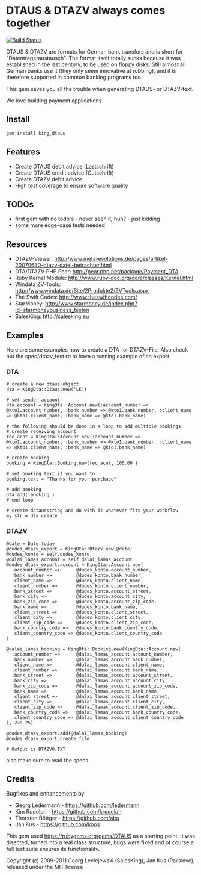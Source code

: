 # DTAUS & DTAZV always comes together

[![Build Status](https://secure.travis-ci.org/salesking/king_dtaus.png)](http://travis-ci.org/salesking/king_dtaus)

DTAUS & DTAZV are formats for German bank transfers and is short for
"Datenträgeraustausch". The format itself totally sucks because it was
established in the last century, to be used on floppy disks. Still almost
all German banks use it (they only seem innovative at robbing), and it is
therefore supported in common banking programs too.

This gem saves you all the trouble when generating DTAUS- or DTAZV-text.

We love building payment applications

## Install

    gem install king_dtaus

## Features

* Create DTAUS debit advice (Lastschrift)
* Create DTAUS credit advice (Gutschrift)
* Create DTAZV debit advice
* High test coverage to ensure software quality

## TODOs

* first gem with no todo's - never seen it, huh? - just kidding
* some more edge-case tests needed

## Resources

* DTAZV-Viewer: http://www.meta-evolutions.de/pages/artikel-20070630-dtazv-datei-betrachter.html
* DTA/DTAZV PHP Pear: http://pear.php.net/package/Payment_DTA
* Ruby Kernel Module: http://www.ruby-doc.org/core/classes/Kernel.html
* Windata ZV-Tools: http://www.windata.de/Site/2Produkte2/ZVTools.aspx
* The Swift Codes: http://www.theswiftcodes.com/
* StarMoney: http://www.starmoney.de/index.php?id=starmoneybusiness_testen
* SalesKing: http://salesking.eu

## Examples

Here are some examples how to create a DTA- or DTAZV-File. Also check out the spec/dtazv_test.rb to have a running example of an export.

### DTA

    # create a new dtaus object
    dta = KingDta::Dtaus.new('LK')
  
    # set sender account
    dta.account = KingDta::Account.new(:account_number => @kto1.account_number, :bank_number => @kto1.bank_number, :client_name => @kto1.client_name, :bank_name => @kto1.bank_name)
  
    # the following should be done in a loop to add multiple bookings
    # create receiving account
    rec_acnt = KingDta::Account.new(:account_number => @kto1.account_number, :bank_number => @kto1.bank_number, :client_name => @kto1.client_name, :bank_name => @kto1.bank_name)
  
    # create booking
    booking = KingDta::Booking.new(rec_acnt, 100.00 )
  
    # set booking text if you want to
    booking.text = "Thanks for your purchase"
 
    # add booking
    dta.add( booking )
    # end loop

    # create datausstring and do with it whatever fits your workflow
    my_str = dta.create

### DTAZV

    @date = Date.today
    @dudes_dtazv_export = KingDta::Dtazv.new(@date)
    @dudes_konto = self.dudes_konto
    @dalai_lamas_account = self.dalai_lamas_account
    @dudes_dtazv_export.account = KingDta::Account.new(
      :account_number =>      @dudes_konto.account_number,
      :bank_number =>         @dudes_konto.bank_number,
      :client_name =>         @dudes_konto.client_name,
      :client_number =>       @dudes_konto.client_number,
      :bank_street =>         @dudes_konto.account_street,
      :bank_city =>           @dudes_konto.account_city,
      :bank_zip_code =>       @dudes_konto.account_zip_code,
      :bank_name =>           @dudes_konto.bank_name,
      :client_street =>       @dudes_konto.client_street,
      :client_city =>         @dudes_konto.client_city,
      :client_zip_code =>     @dudes_konto.client_zip_code,
      :bank_country_code =>   @dudes_konto.bank_country_code,
      :client_country_code => @dudes_konto.client_country_code
    )

    @dalai_lamas_booking = KingDta::Booking.new(KingDta::Account.new(
      :account_number =>      @dalai_lamas_account.account_number,
      :bank_number =>         @dalai_lamas_account.bank_number,
      :client_name =>         @dalai_lamas_account.client_name,
      :client_number =>       @dalai_lamas_account.bank_name,
      :bank_street =>         @dalai_lamas_account.account_street,
      :bank_city =>           @dalai_lamas_account.account_city,
      :bank_zip_code =>       @dalai_lamas_account.account_zip_code,
      :bank_name =>           @dalai_lamas_account.bank_name,
      :client_street =>       @dalai_lamas_account.client_street,
      :client_city =>         @dalai_lamas_account.client_city,
      :client_zip_code =>     @dalai_lamas_account.client_zip_code,
      :bank_country_code =>   @dalai_lamas_account.bank_country_code,
      :client_country_code => @dalai_lamas_account.client_country_code
    ), 220.25)

    @dudes_dtazv_export.add(@dalai_lamas_booking)
    @dudes_dtazv_export.create_file

    # Output is DTAZV0.TXT

also make sure to read the specs

## Credits

Bugfixes and enhancements by

* Georg Ledermann - https://github.com/ledermann
* Kim Rudolph - https://github.com/krudolph
* Thorsten Böttger - https://github.com/alto
* Jan Kus - https://github.com/koos

This gem used https://rubygems.org/gems/DTAUS as a starting point.
It was disected, turned into a real class structure, bugs were fixed and
of course a full test suite ensures its functionality.

Copyright (c) 2009-2011 Georg Leciejewski (SalesKing), Jan Kus (Railslove), released under the MIT license